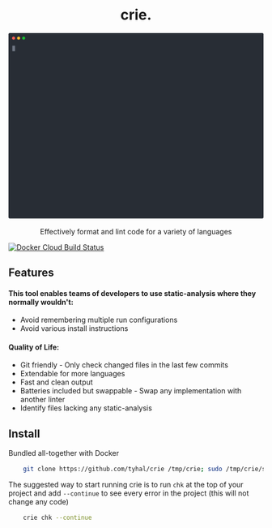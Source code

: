 <h1 align="center">
    crie.
</h1>
<p align="center">
    <img src="https://raw.githubusercontent.com/tyhal/crie/main/doc/demo.svg?sanitize=true" width="572" alt="crie cli demo">
</p>
<p align="center">
    Effectively format and lint code for a variety of languages
</p>

[![Docker Cloud Build Status](https://img.shields.io/docker/cloud/build/tyhal/crie.svg)](https://hub.docker.com/r/tyhal/crie)

## Features

#### This tool enables teams of developers to use static-analysis where they normally wouldn't:

*   Avoid remembering multiple run configurations
*   Avoid various install instructions

#### Quality of Life:

*   Git friendly - Only check changed files in the last few commits
*   Extendable for more languages
*   Fast and clean output
*   Batteries included but swappable - Swap any implementation with another linter
*   Identify files lacking any static-analysis

## Install

Bundled all-together with Docker

```bash
    git clone https://github.com/tyhal/crie /tmp/crie; sudo /tmp/crie/script/crie install
```

The suggested way to start running crie is to run `chk` at the top of your project and add `--continue` to see every error in the project (this will not change any code)

```bash
    crie chk --continue
```
